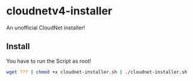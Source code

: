 # cloudnetv4-installer
An unofficial CloudNet installer!


## Install
You have to run the Script as root!

```bash
wget ??? | chmod +x cloudnet-installer.sh | ./cloudnet-installer.sh
```

